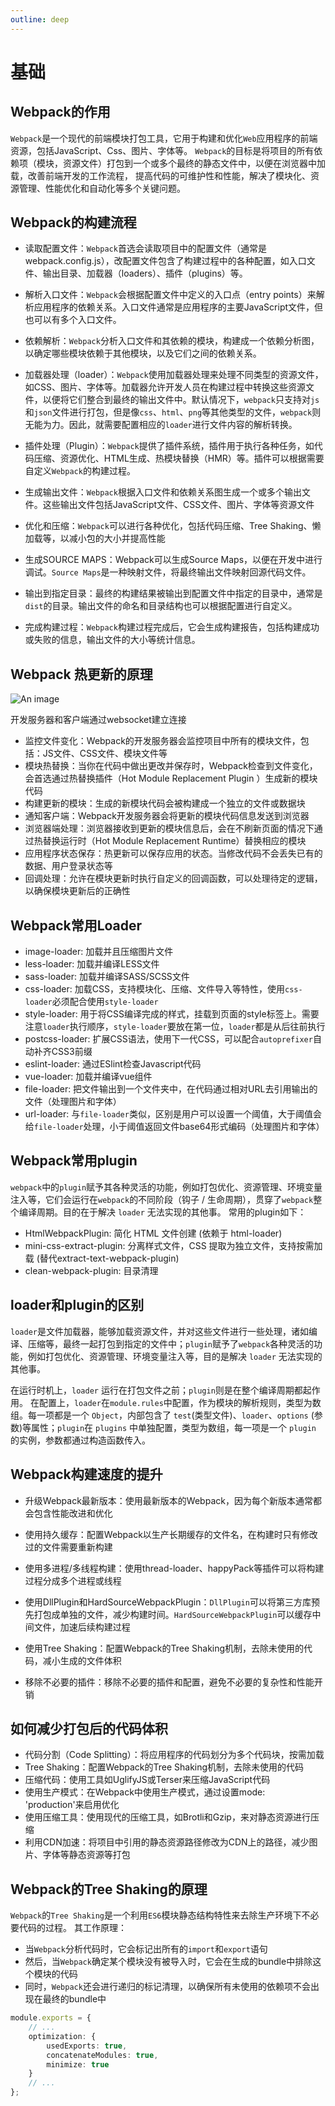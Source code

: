 ```yaml
---
outline: deep
---
```


# 基础

## Webpack的作用

`Webpack`是一个现代的前端模块打包工具，它用于构建和优化`Web`应用程序的前端资源，包括JavaScript、Css、图片、字体等。
`Webpack`的目标是将项目的所有依赖项（模块，资源文件）打包到一个或多个最终的静态文件中，以便在浏览器中加载，改善前端开发的工作流程，
提高代码的可维护性和性能，解决了模块化、资源管理、性能优化和自动化等多个关键问题。

## Webpack的构建流程

- 读取配置文件：`Webpack`首选会读取项目中的配置文件（通常是webpack.config.js），改配置文件包含了构建过程中的各种配置，如入口文件、输出目录、加载器（loaders）、插件（plugins）等。

- 解析入口文件：`Webpack`会根据配置文件中定义的入口点（entry points）来解析应用程序的依赖关系。入口文件通常是应用程序的主要JavaScript文件，但也可以有多个入口文件。

- 依赖解析：`Webpack`分析入口文件和其依赖的模块，构建成一个依赖分析图，以确定哪些模块依赖于其他模块，以及它们之间的依赖关系。

- 加载器处理（loader）：`Webpack`使用加载器处理来处理不同类型的资源文件，如CSS、图片、字体等。加载器允许开发人员在构建过程中转换这些资源文件，以便将它们整合到最终的输出文件中。默认情况下，`webpack`只支持对`js`和`json`文件进行打包，但是像`css`、`html`、`png`等其他类型的文件，`webpack`则无能为力。因此，就需要配置相应的`loader`进行文件内容的解析转换。

- 插件处理（Plugin）：`Webpack`提供了插件系统，插件用于执行各种任务，如代码压缩、资源优化、HTML生成、热模块替换（HMR）等。插件可以根据需要自定义`Webpack`的构建过程。

- 生成输出文件：`Webpack`根据入口文件和依赖关系图生成一个或多个输出文件。这些输出文件包括JavaScript文件、CSS文件、图片、字体等资源文件

- 优化和压缩：`Webpack`可以进行各种优化，包括代码压缩、Tree Shaking、懒加载等，以减小包的大小并提高性能

- 生成SOURCE MAPS：Webpack可以生成Source Maps，以便在开发中进行调试。`Source Maps`是一种映射文件，将最终输出文件映射回源代码文件。

- 输出到指定目录：最终的构建结果被输出到配置文件中指定的目录中，通常是`dist`的目录。输出文件的命名和目录结构也可以根据配置进行自定义。

- 完成构建过程：`Webpack`构建过程完成后，它会生成构建报告，包括构建成功或失败的信息，输出文件的大小等统计信息。

## Webpack 热更新的原理

![An image](/webpack/base/base-1.png)

开发服务器和客户端通过websocket建立连接

- 监控文件变化：Webpack的开发服务器会监控项目中所有的模块文件，包括：JS文件、CSS文件、模块文件等
- 模块热替换：当你在代码中做出更改并保存时，Webpack检查到文件变化，会首选通过热替换插件（Hot Module Replacement Plugin ）生成新的模块代码
- 构建更新的模块：生成的新模块代码会被构建成一个独立的文件或数据块
- 通知客户端：Webpack开发服务器会将更新的模块代码信息发送到浏览器
- 浏览器端处理：浏览器接收到更新的模块信息后，会在不刷新页面的情况下通过热替换运行时（Hot Module Replacement Runtime）替换相应的模块
- 应用程序状态保存：热更新可以保存应用的状态。当修改代码不会丢失已有的数据、用户登录状态等
- 回调处理：允许在模块更新时执行自定义的回调函数，可以处理待定的逻辑，以确保模块更新后的正确性

## Webpack常用Loader

- image-loader: 加载并且压缩图片文件
- less-loader: 加载并编译LESS文件
- sass-loader: 加载并编译SASS/SCSS文件
- css-loader: 加载CSS，支持模块化、压缩、文件导入等特性，使用`css-loader`必须配合使用`style-loader`
- style-loader: 用于将CSS编译完成的样式，挂载到页面的style标签上。需要注意`loader`执行顺序，`style-loader`要放在第一位，`loader`都是从后往前执行
- postcss-loader: 扩展CSS语法，使用下一代CSS，可以配合`autoprefixer`自动补齐CSS3前缀
- eslint-loader: 通过ESlint检查Javascript代码
- vue-loader: 加载并编译vue组件
- file-loader: 把文件输出到一个文件夹中，在代码通过相对URL去引用输出的文件（处理图片和字体）
- url-loader: 与`file-loader`类似，区别是用户可以设置一个阈值，大于阈值会给`file-loader`处理，小于阈值返回文件base64形式编码（处理图片和字体）

## Webpack常用plugin

`webpack`中的`plugin`赋予其各种灵活的功能，例如打包优化、资源管理、环境变量注入等，它们会运行在`webpack`的不同阶段（钩子 / 生命周期），贯穿了`webpack`整个编译周期。目的在于解决 `loader` 无法实现的其他事。
常用的plugin如下：

- HtmlWebpackPlugin: 简化 HTML 文件创建 (依赖于 html-loader)
- mini-css-extract-plugin: 分离样式文件，CSS 提取为独立文件，支持按需加载 (替代extract-text-webpack-plugin)
- clean-webpack-plugin: 目录清理

## loader和plugin的区别

`loader`是文件加载器，能够加载资源文件，并对这些文件进行一些处理，诸如编译、压缩等，最终一起打包到指定的文件中；`plugin`赋予了`webpack`各种灵活的功能，例如打包优化、资源管理、环境变量注入等，目的是解决 `loader` 无法实现的其他事。

在运行时机上，`loader` 运行在打包文件之前；`plugin`则是在整个编译周期都起作用。
在配置上，`loader`在`module.rules`中配置，作为模块的解析规则，类型为数组。每一项都是一个 `Object`，内部包含了 `test`(类型文件)、`loader`、`options` (参数)等属性；`plugin`在 `plugins` 中单独配置，类型为数组，每一项是一个 `plugin` 的实例，参数都通过构造函数传入。

## Webpack构建速度的提升

- 升级Webpack最新版本：使用最新版本的Webpack，因为每个新版本通常都会包含性能改进和优化

- 使用持久缓存：配置Webpack以生产长期缓存的文件名，在构建时只有修改过的文件需要重新构建

- 使用多进程/多线程构建：使用thread-loader、happyPack等插件可以将构建过程分成多个进程或线程

- 使用DllPlugin和HardSourceWebpackPlugin：`DllPlugin`可以将第三方库预先打包成单独的文件，减少构建时间。`HardSourceWebpackPlugin`可以缓存中间文件，加速后续构建过程

- 使用Tree Shaking：配置Webpack的Tree Shaking机制，去除未使用的代码，减小生成的文件体积

- 移除不必要的插件：移除不必要的插件和配置，避免不必要的复杂性和性能开销

## 如何减少打包后的代码体积

- 代码分割（Code Splitting）：将应用程序的代码划分为多个代码块，按需加载
- Tree Shaking：配置Webpack的Tree Shaking机制，去除未使用的代码
- 压缩代码：使用工具如UglifyJS或Terser来压缩JavaScript代码
- 使用生产模式：在Webpack中使用生产模式，通过设置mode: 'production'来启用优化
- 使用压缩工具：使用现代的压缩工具，如Brotli和Gzip，来对静态资源进行压缩
- 利用CDN加速：将项目中引用的静态资源路径修改为CDN上的路径，减少图片、字体等静态资源等打包

## Webpack的Tree Shaking的原理

`Webpack`的`Tree Shaking`是一个利用`ES6`模块静态结构特性来去除生产环境下不必要代码的过程。
其工作原理：

- 当`Webpack`分析代码时，它会标记出所有的`import`和`export`语句
- 然后，当`Webpack`确定某个模块没有被导入时，它会在生成的bundle中排除这个模块的代码
- 同时，`Webpack`还会进行递归的标记清理，以确保所有未使用的依赖项不会出现在最终的bundle中

```ts
module.exports = {
	// ...
	optimization: {
		usedExports: true,
		concatenateModules: true,
		minimize: true
	}
	// ...
};
```
